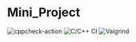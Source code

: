 # Mini_Project
![cppcheck-action](https://github.com/stepin104570/Mini_Project/workflows/cppcheck-action/badge.svg?branch=main)
![C/C++ CI](https://github.com/stepin104570/Mini_Project/workflows/C/C++%20CI/badge.svg?branch=main)
![Valgrind](https://github.com/stepin104570/Mini_Project/workflows/Valgrind/badge.svg?branch=main)
